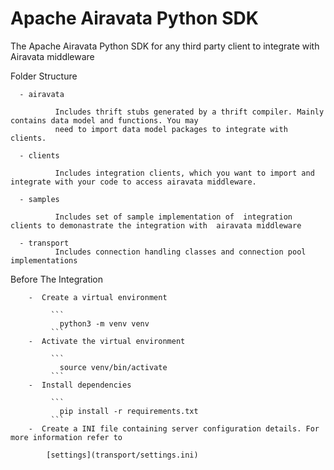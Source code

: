 # Apache Airavata Python SDK
The Apache Airavata Python SDK for any third party client to  integrate with Airavata middleware


Folder Structure

      - airavata
      
              Includes thrift stubs generated by a thrift compiler. Mainly contains data model and functions. You may 
              need to import data model packages to integrate with clients. 
              
      - clients
      
              Includes integration clients, which you want to import and integrate with your code to access airavata middleware.
              
      - samples
      
              Includes set of sample implementation of  integration clients to demonastrate the integration with  airavata middleware
              
      - transport
              Includes connection handling classes and connection pool implementations
              

Before The Integration

        -  Create a virtual environment
                
             ```
               python3 -m venv venv
             ```    
        -  Activate the virtual environment
        
             ```
               source venv/bin/activate
             ```
        -  Install dependencies
            
             ```
               pip install -r requirements.txt
             ```
        -  Create a INI file containing server configuration details. For more information refer to
            
            [settings](transport/settings.ini)
             
           